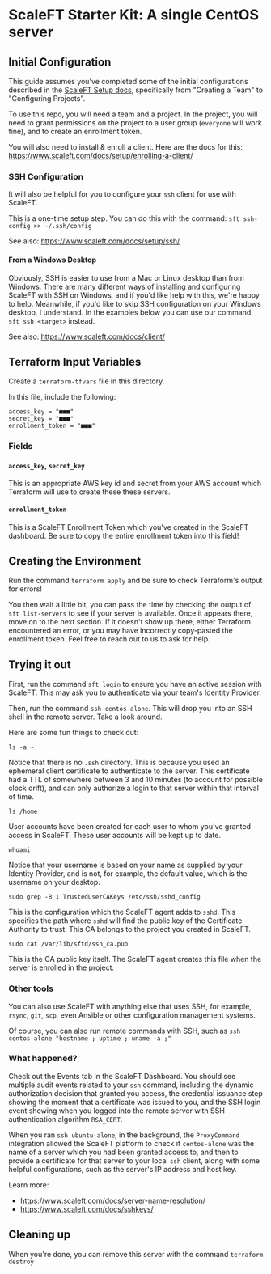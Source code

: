 # ScaleFT Starter Kit: A single CentOS server

## Initial Configuration

This guide assumes you've completed some of the initial configurations described in the [ScaleFT Setup docs](https://www.scaleft.com/docs/), specifically from "Creating a Team" to "Configuring Projects". 

To use this repo, you will need a team and a project. In the project, you will need to grant permissions on the project to a user group (`everyone` will work fine), and to create an enrollment token.

You will also need to install & enroll a client. Here are the docs for this: https://www.scaleft.com/docs/setup/enrolling-a-client/

### SSH Configuration

It will also be helpful for you to configure your `ssh` client for use with ScaleFT.

This is a one-time setup step. You can do this with the command: `sft ssh-config >> ~/.ssh/config`

See also: https://www.scaleft.com/docs/setup/ssh/

#### From a Windows Desktop

Obviously, SSH is easier to use from a Mac or Linux desktop than from Windows. There are many different ways of installing and configuring ScaleFT with SSH on Windows, and if you'd like help with this, we're happy to help. Meanwhile, if you'd like to skip SSH configuration on your Windows desktop, I understand. In the examples below you can use our command `sft ssh <target>` instead.

See also: https://www.scaleft.com/docs/client/

## Terraform Input Variables

Create a `terraform-tfvars` file in this directory. 

In this file, include the following:
```
access_key = "■■■"
secret_key = "■■■"
enrollment_token = "■■■"
```

### Fields

#### `access_key`, `secret_key`

This is an appropriate AWS key id and secret from your AWS account which Terraform will use to create these these servers.

#### `enrollment_token`

This is a ScaleFT Enrollment Token which you've created in the ScaleFT dashboard. Be sure to copy the entire enrollment token into this field!

## Creating the Environment

Run the command `terraform apply` and be sure to check Terraform's output for errors!

You then wait a little bit, you can pass the time by checking the output of `sft list-servers` to see if your server is available. Once it appears there, move on to the next section. If it doesn't show up there, either Terraform encountered an error, or you may have incorrectly copy-pasted the enrollment token. Feel free to reach out to us to ask for help.

## Trying it out

First, run the command `sft login` to ensure you have an active session with ScaleFT. This may ask you to authenticate via your team's Identity Provider.

Then, run the command `ssh centos-alone`. This will drop you into an SSH shell in the remote server. Take a look around. 

Here are some fun things to check out:

```
ls -a ~ 
```

Notice that there is no `.ssh` directory. This is because you used an ephemeral client certificate to authenticate to the server. This certificate had a TTL of somewhere between 3 and 10 minutes (to account for possible clock drift), and can only authorize a login to that server within that interval of time.

```
ls /home
```

User accounts have been created for each user to whom you've granted access in ScaleFT. These user accounts will be kept up to date.

```
whoami
```

Notice that your username is based on your name as supplied by your Identity Provider, and is not, for example, the default value, which is the username on your desktop.

```
sudo grep -B 1 TrustedUserCAKeys /etc/ssh/sshd_config
```

This is the configuration which the ScaleFT agent adds to `sshd`. This specifies the path where `sshd` will find the public key of the Certificate Authority to trust. This CA belongs to the project you created in ScaleFT.

```
sudo cat /var/lib/sftd/ssh_ca.pub
```

This is the CA public key itself. The ScaleFT agent creates this file when the server is enrolled in the project.

### Other tools

You can also use ScaleFT with anything else that uses SSH, for example, `rsync`, `git`, `scp`, even Ansible or other configuration management systems.

Of course, you can also run remote commands with SSH, such as `ssh centos-alone "hostname ; uptime ; uname -a ;"`

### What happened?

Check out the Events tab in the ScaleFT Dashboard. You should see multiple audit events related to your `ssh` command, including the dynamic authorization decision that granted you access, the credential issuance step showing the moment that a certificate was issued to you, and the SSH login event showing when you logged into the remote server with SSH authentication algorithm `RSA_CERT`.

When you ran `ssh ubuntu-alone`, in the background, the `ProxyCommand` integration allowed the ScaleFT platform to check if `centos-alone` was the name of a server which you had been granted access to, and then to provide a certificate for that server to your local `ssh` client, along with some helpful configurations, such as the server's IP address and host key.

Learn more: 

* https://www.scaleft.com/docs/server-name-resolution/
* https://www.scaleft.com/docs/sshkeys/

## Cleaning up

When you're done, you can remove this server with the command `terraform destroy`
